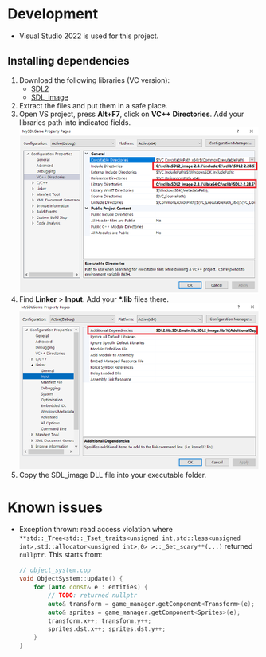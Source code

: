 # Development
- Visual Studio 2022 is used for this project.
## Installing dependencies
1. Download the following libraries (VC version):
    - [SDL2](https://github.com/libsdl-org/SDL/releases)
    - [SDL_image](https://github.com/libsdl-org/SDL_image/releases/)
2. Extract the files and put them in a safe place.
3. Open VS project, press **Alt+F7**, click on **VC++ Directories**. Add your libraries path into indicated fields.
    ![](docs/1.png)
4. Find **Linker** > **Input**. Add your **\*.lib** files there.
    ![](docs/2.png)
5. Copy the SDL_image DLL file into your executable folder.
# Known issues
- Exception thrown: read access violation where `**std::_Tree<std::_Tset_traits<unsigned int,std::less<unsigned int>,std::allocator<unsigned int>,0> >::_Get_scary**(...)` returned `nullptr`. This starts from:
    ```cpp
    // object_system.cpp
    void ObjectSystem::update() {
        for (auto const& e : entities) {
            // TODO: returned nullptr
            auto& transform = game_manager.getComponent<Transform>(e);
            auto& sprites = game_manager.getComponent<Sprites>(e);
            transform.x++; transform.y++;
            sprites.dst.x++; sprites.dst.y++;
        }
    }
    ```